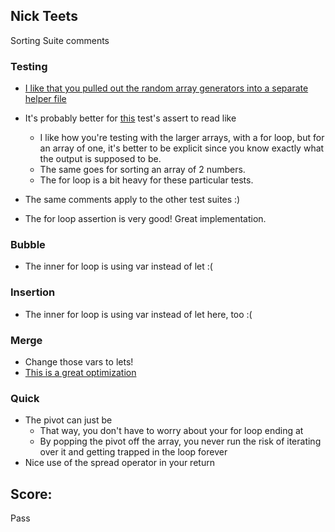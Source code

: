 ## Nick Teets
Sorting Suite comments

### Testing
* [I like that you pulled out the random array generators into a separate helper file](https://github.com/nicktu12/sorting-suite/blob/51291bac32292875bf6c537591d32519e7d97ff6/tests/bubble-sort-test.js#L3)
* It's probably better for [this](https://github.com/nicktu12/sorting-suite/blob/51291bac32292875bf6c537591d32519e7d97ff6/tests/bubble-sort-test.js#L11-L18) test's assert to read like
  
    - I like how you're testing with the larger arrays, with a for loop, but for an array of one, it's better to be explicit since you know exactly what the output is supposed to be.
    - The same goes for sorting an array of 2 numbers.
    - The for loop is a bit heavy for these particular tests.
* The same comments apply to the other test suites :)
* The for loop assertion is very good! Great implementation.

### Bubble
* The inner for loop is using var instead of let :(

### Insertion
* The inner for loop is using var instead of let here, too :(

### Merge
* Change those vars to lets!
* [This is a great optimization](https://github.com/nicktu12/sorting-suite/blob/51291bac32292875bf6c537591d32519e7d97ff6/scripts/merge-sort.js#L19)

### Quick
* The pivot can just be 
    - That way, you don't have to worry about your for loop ending at 
    - By popping the pivot off the array, you never run the risk of iterating over it and getting trapped in the loop forever
* Nice use of the spread operator in your return

## Score:
Pass
